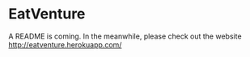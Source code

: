 # EatVenture

A README is coming. In the meanwhile, please check out the website http://eatventure.herokuapp.com/
